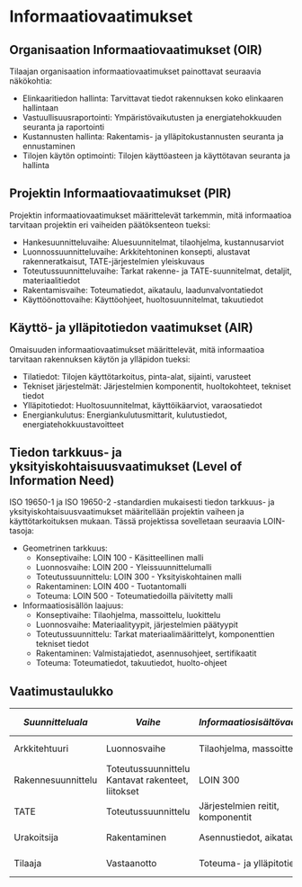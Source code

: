 # Informaatiovaatimukset

## Organisaation Informaatiovaatimukset (OIR)

Tilaajan organisaation informaatiovaatimukset painottavat seuraavia näkökohtia:

- Elinkaaritiedon hallinta: Tarvittavat tiedot rakennuksen koko elinkaaren hallintaan
- Vastuullisuusraportointi: Ympäristövaikutusten ja energiatehokkuuden seuranta ja raportointi
- Kustannusten hallinta: Rakentamis- ja ylläpitokustannusten seuranta ja ennustaminen
- Tilojen käytön optimointi: Tilojen käyttöasteen ja käyttötavan seuranta ja hallinta

## Projektin Informaatiovaatimukset (PIR)

Projektin informaatiovaatimukset määrittelevät tarkemmin, mitä informaatioa tarvitaan projektin eri vaiheiden päätöksenteon tueksi:

- Hankesuunnitteluvaihe: Aluesuunnitelmat, tilaohjelma, kustannusarviot
- Luonnossuunnitteluvaihe: Arkkitehtoninen konsepti, alustavat rakenneratkaisut, TATE-järjestelmien yleiskuvaus
- Toteutussuunnitteluvaihe: Tarkat rakenne- ja TATE-suunnitelmat, detaljit, materiaalitiedot
- Rakentamisvaihe: Toteumatiedot, aikataulu, laadunvalvontatiedot
- Käyttöönottovaihe: Käyttöohjeet, huoltosuunnitelmat, takuutiedot

## Käyttö- ja ylläpitotiedon vaatimukset (AIR)

Omaisuuden informaatiovaatimukset määrittelevät, mitä informaatioa tarvitaan rakennuksen käytön ja ylläpidon tueksi:

- Tilatiedot: Tilojen käyttötarkoitus, pinta-alat, sijainti, varusteet
- Tekniset järjestelmät: Järjestelmien komponentit, huoltokohteet, tekniset tiedot
- Ylläpitotiedot: Huoltosuunnitelmat, käyttöikäarviot, varaosatiedot
- Energiankulutus: Energiankulutusmittarit, kulutustiedot, energiatehokkuustavoitteet

## Tiedon tarkkuus- ja yksityiskohtaisuusvaatimukset (Level of Information Need)

ISO 19650-1 ja ISO 19650-2 -standardien mukaisesti tiedon tarkkuus- ja yksityiskohtaisuusvaatimukset määritellään projektin vaiheen ja käyttötarkoituksen mukaan. Tässä projektissa sovelletaan seuraavia LOIN-tasoja:
- Geometrinen tarkkuus:
	- Konseptivaihe: LOIN 100 - Käsitteellinen malli
	- Luonnosvaihe: LOIN 200 - Yleissuunnittelumalli
	- Toteutussuunnittelu: LOIN 300 - Yksityiskohtainen malli
	- Rakentaminen: LOIN 400 - Tuotantomalli
	- Toteuma: LOIN 500 - Toteumatiedoilla päivitetty malli
- Informaatiosisällön laajuus:
	- Konseptivaihe: Tilaohjelma, massoittelu, luokittelu
	- Luonnosvaihe: Materiaalityypit, järjestelmien päätyypit
	- Toteutussuunnittelu: Tarkat materiaalimäärittelyt, komponenttien tekniset tiedot
	- Rakentaminen: Valmistajatiedot, asennusohjeet, sertifikaatit
	- Toteuma: Toteumatiedot, takuutiedot, huolto-ohjeet
	
## Vaatimustaulukko

|*Suunnitteluala*|*Vaihe*|*Informaatiosisältövaatimus*|*LOIN-taso*|*Formaatti*|*Vastuutaho*|
|----------------|-------|----------------------------|-----------|-----------|------------|
|Arkkitehtuuri|Luonnosvaihe|Tilaohjelma, massoittelu|LOIN 200|IFC 4|Pääsuunnittelija|
|Rakennesuunnittelu|Toteutussuunnittelu	Kantavat rakenteet, liitokset|LOIN 300|IFC 4|Rakennesuunnittelija|
|TATE|Toteutussuunnittelu|Järjestelmien reitit, komponentit|LOIN 300|IFC 4|TATE-suunnittelija|
|Urakoitsija|Rakentaminen|Asennustiedot, aikataulut|LOIN 400|IFC 4, BCF|Pääurakoitsija|
|Tilaaja|Vastaanotto|Toteuma- ja ylläpitotiedot|LOIN 500|IFC 4, COBie|Tilaaja/Ylläpito|
